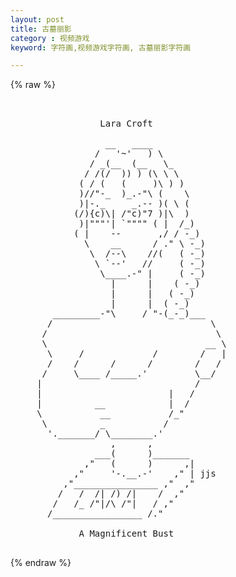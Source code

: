 ```yaml
---
layout: post
title: 古墓丽影
category : 视频游戏
keyword: 字符画,视频游戏字符画, 古墓丽影字符画

---
```

{% raw %}
<pre>


                 Lara Croft

                  __   ____
                /   '~'   ) \
               / _(__  (__   \_
              / /(/  )) ) (\ \ \
             ( / (   (     )\ ) )
             )//"-_  )_.-"\ (    \
             )|-._     _.-- )( \ (
            (/){c)\| /"c)"7 )|\  )
             )|"""'| `"""" ( |  /_)
            ( |    --       ,/ / -_)
              \    __      / ." \ -_)
               \  /--\    //(   ( -_)
                \ `--'   //     ( -_)
                 \____.-" |     ( -_)
                   |      |    ( -_)
                   |      |   ( -_)
                   |      |  ( -_)
        _________-"\     / "-(_-_)___
       /                              \
      /                                \
      \                              __ \
       \     /             /        /   |
       /    /      /      /        /   /
      /     \____ /_____.'         \__/
     |                             /
     |                        |   /
     |          __            |  /
     \           __           /_"
      \          _           /
       '._______/ \________.'
                   ,      ,
                ___(      )_______
              ,"   (      )      ,|
            ,"     '-.__.-'    ," | jjs
          ,"________________ ,"  ,"
         /   /  /| /) /|    /  ,"
        /   /_ /"|/\ /"|   / ,"
       /_________________ /."

             A Magnificent Bust
 </pre>
{% endraw %}
